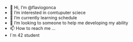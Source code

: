 - 👋 Hi, I’m @flaviogonca
- 👀 I’m interested in comtuputer sciece
- 🌱 I’m currently learning schedule
- 💞️ I’m looking to someone to help me developing my ability
- 📫 How to reach me ...
- I´m 42 student

<!---
flaviogonca/flaviogonca is a ✨ special ✨ repository because its `README.md` (this file) appears on your GitHub profile.
You can click the Preview link to take a look at your changes.
--->
